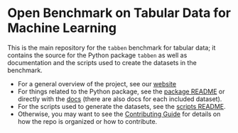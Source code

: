 # Open Benchmark on Tabular Data for Machine Learning

This is the main repository for the `tabben` benchmark for tabular data; 
it contains the source for the Python package `tabben` 
as well as documentation and the scripts used to create the datasets in the benchmark.

- For a general overview of the project, see our [website](https://www.tabben.org/)
- For things related to the Python package, see the [package README](/python/README.md) or directly with the [docs](https://tabbenbenchmark.github.io/tabben/) (there are also docs for each included dataset). 
- For the scripts used to generate the datasets, see the [scripts README](/scripts/README.md).
- Otherwise, you may want to see the [Contributing Guide](CONTRIBUTING.md) for details on how the repo is organized or how to contribute.


